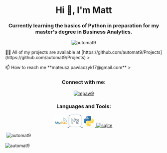 <h1 align="center">Hi 👋, I'm Matt</h1>
<h3 align="center">Currently learning the basics of Python in preparation for my master's degree in Business Analytics.</h3>

<p align="center"> <img src="https://komarev.com/ghpvc/?username=automat9&label=Profile%20views&color=4c0b21&style=flat" alt="automat9" /> </p>

<p align='center'- ></p>👨‍💻 All of my projects are available at [https://github.com/automat9/Projects](https://github.com/automat9/Projects) >

<p align='center'- ></p>📫 How to reach me **mateusz.pawlaczyk17@gmail.com** >

<h3 align="center">Connect with me:</h3>
<p align="center">
<a href="https://linkedin.com/in/mpaw9" target="blank"><img align="center" src="https://raw.githubusercontent.com/rahuldkjain/github-profile-readme-generator/master/src/images/icons/Social/linked-in-alt.svg" alt="mpaw9" height="30" width="40" /></a>
</p>

<h3 align="center">Languages and Tools:</h3>
<p align="center"> <a href="https://www.mysql.com/" target="_blank" rel="noreferrer"> <img src="https://raw.githubusercontent.com/devicons/devicon/master/icons/mysql/mysql-original-wordmark.svg" alt="mysql" width="40" height="40"/> </a> <a href="https://www.photoshop.com/en" target="_blank" rel="noreferrer"> <img src="https://raw.githubusercontent.com/devicons/devicon/master/icons/photoshop/photoshop-line.svg" alt="photoshop" width="40" height="40"/> </a> <a href="https://www.python.org" target="_blank" rel="noreferrer"> <img src="https://raw.githubusercontent.com/devicons/devicon/master/icons/python/python-original.svg" alt="python" width="40" height="40"/> </a> <a href="https://www.sqlite.org/" target="_blank" rel="noreferrer"> <img src="https://www.vectorlogo.zone/logos/sqlite/sqlite-icon.svg" alt="sqlite" width="40" height="40"/> </a> </p>

<p>&nbsp;<img align="center" src="https://github-readme-stats.vercel.app/api?username=automat9&show_icons=true&theme=dark&title_color=ff1463&text_color=ffffff&bg_color=4c0b21&locale=en" alt="automat9" /></p>

<p><img align="center" src="https://github-readme-streak-stats.herokuapp.com/?user=automat9&theme=dark" alt="automat9" /></p>
